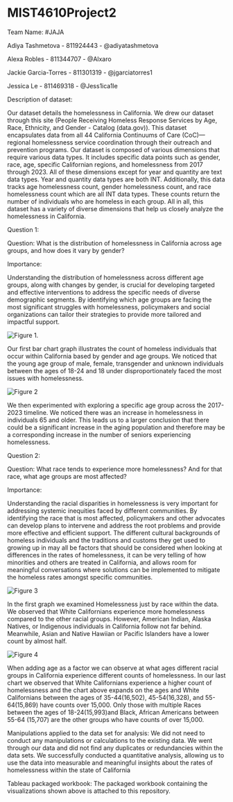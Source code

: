 # MIST4610Project2
Team Name:
#JAJA

Adiya Tashmetova - 811924443 - @adiyatashmetova

Alexa Robles - 811344707 - @Alxaro

Jackie Garcia-Torres - 811301319 - @jgarciatorres1

Jessica Le - 811469318 - @Jess1ica1le

Description of dataset:

Our dataset details the homelessness in California. We drew our dataset through this site (People Receiving Homeless Response Services by Age, Race, Ethnicity, and Gender - Catalog (data.gov)). This dataset encapsulates data from all 44 California Continuums of Care (CoC)—regional homelessness service coordination through their outreach and prevention programs. Our dataset is composed of various dimensions that require various data types. It includes specific data points such as gender, race, age, specific Californian regions, and homelessness from 2017 through 2023. All of these dimensions except for year and quantity are text data types. Year and quantity data types are both INT. Additionally, this data tracks age homelessness count, gender homelessness count, and race homelessness count which are all INT data types. These counts return the number of individuals who are homeless in each group. All in all, this dataset has a variety of diverse dimensions that help us closely analyze the homelessness in California.

Question 1:

Question: What is the distribution of homelessness in California across age groups, and how does it vary by gender?

Importance:

Understanding the distribution of homelessness across different age groups, along with changes by gender, is crucial for developing targeted and effective interventions to address the specific needs of diverse demographic segments. By identifying which age groups are facing the most significant struggles with homelessness, policymakers and social organizations can tailor their strategies to provide more tailored and impactful support.

![Figure 1](https://github.com/jgarciatorres1/MIST4610Project2/assets/100004680/9e8af4f0-f12f-42de-a969-76c141410576).

Our first bar chart graph illustrates the count of homeless individuals that occur within California based by gender and age groups. We noticed that the young age group of male, female, transgender and unknown individuals between the ages of 18-24 and 18 under disproportionately faced the most issues with homelessness. 

![Figure 2](https://github.com/jgarciatorres1/MIST4610Project2/assets/100004680/37619b5f-640f-4bc0-b69a-be38a75f3ecb)

We then experimented with exploring a specific age group across the 2017-2023 timeline. We noticed there was an increase in homelessness in individuals 65 and older. This leads us to a larger conclusion that there could be a significant increase in the aging population and therefore may be a corresponding increase in the number of seniors experiencing homelessness.

Question 2:

Question: What race tends to experience more homelessness? And for that race, what age groups are most affected?

Importance:

Understanding the racial disparities in homelessness is very important for addressing systemic inequities faced by different communities. By identifying the race that is most affected, policymakers and other advocates can develop plans to intervene and address the root problems and provide more effective and efficient support. The different cultural backgrounds of homeless individuals and the traditions and customs they get used to growing up in may all be factors that should be considered when looking at differences in the rates of homelessness, it can be very telling of how minorities and others are treated in California, and allows room for meaningful conversations where solutions can be implemented to mitigate the homeless rates amongst specific communities.

![Figure 3](https://github.com/jgarciatorres1/MIST4610Project2/assets/100004680/eb87b366-5beb-4fd3-88be-5350868bd88b)

In the first graph we examined Homelessness just by race within the data. We observed that White Californians experience more homelessness compared to the other racial groups. However, American Indian, Alaska Natives, or Indigenous individuals in California follow not far behind. Meanwhile, Asian and Native Hawiian or Pacific Islanders have a lower count by almost half. 

![Figure 4](https://github.com/jgarciatorres1/MIST4610Project2/assets/100004680/ff93fa2a-ec76-4fb1-9841-26bbfb826b1a)


When adding age as a factor we can observe at what ages different racial groups in California experience different counts of homelessness. In our last chart we observed that White Californians experience a higher count of homelessness and the chart above expands on the ages and White Californians between the ages of 35-44(16,502), 45-54(16,328), and 55-64(15,869) have counts over 15,000. Only those with multiple Races between the ages of 18-24(15,993)and Black, African Americans between 55-64 (15,707) are the other groups who have counts of over 15,000. 

Manipulations applied to the data set for analysis:
We did not need to conduct any manipulations or calculations to the existing data. We went through our data and did not find any duplicates or redundancies within the data sets. We successfully conducted a quantitative analysis, allowing us to use the data into measurable and meaningful insights about the rates of homelessness within the state of California

Tableau packaged workbook:
The packaged workbook containing the visualizations shown above is attached to this repository.
